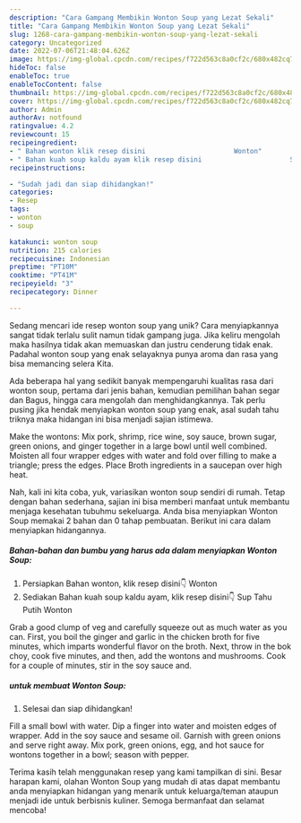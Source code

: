 ```yaml
---
description: "Cara Gampang Membikin Wonton Soup yang Lezat Sekali"
title: "Cara Gampang Membikin Wonton Soup yang Lezat Sekali"
slug: 1268-cara-gampang-membikin-wonton-soup-yang-lezat-sekali
category: Uncategorized
date: 2022-07-06T21:48:04.626Z
image: https://img-global.cpcdn.com/recipes/f722d563c8a0cf2c/680x482cq70/wonton-soup-foto-resep-utama.jpg
hideToc: false
enableToc: true
enableTocContent: false
thumbnail: https://img-global.cpcdn.com/recipes/f722d563c8a0cf2c/680x482cq70/wonton-soup-foto-resep-utama.jpg
cover: https://img-global.cpcdn.com/recipes/f722d563c8a0cf2c/680x482cq70/wonton-soup-foto-resep-utama.jpg
author: Admin
authorAv: notfound
ratingvalue: 4.2
reviewcount: 15
recipeingredient:
- " Bahan wonton klik resep disini                      Wonton"
- " Bahan kuah soup kaldu ayam klik resep disini                      Sup Tahu Putih Wonton"
recipeinstructions:

- "Sudah jadi dan siap dihidangkan!"
categories:
- Resep
tags:
- wonton
- soup

katakunci: wonton soup 
nutrition: 215 calories
recipecuisine: Indonesian
preptime: "PT10M"
cooktime: "PT41M"
recipeyield: "3"
recipecategory: Dinner

---
```





Sedang mencari ide resep wonton soup yang unik? Cara menyiapkannya sangat tidak terlalu sulit namun tidak gampang juga. Jika keliru mengolah maka hasilnya tidak akan memuaskan dan justru cenderung tidak enak. Padahal wonton soup yang enak selayaknya punya aroma dan rasa yang bisa memancing selera Kita.





Ada beberapa hal yang sedikit banyak mempengaruhi kualitas rasa dari wonton soup, pertama dari jenis bahan, kemudian pemilihan bahan segar dan Bagus, hingga cara mengolah dan menghidangkannya. Tak perlu pusing jika hendak menyiapkan wonton soup yang enak,      asal sudah tahu triknya maka hidangan ini bisa menjadi sajian istimewa.














Make the wontons: Mix pork, shrimp, rice wine, soy sauce, brown sugar, green onions, and ginger together in a large bowl until well combined. Moisten all four wrapper edges with water and fold over filling to make a triangle; press the edges. Place Broth ingredients in a saucepan over high heat.






Nah, kali ini kita coba, yuk, variasikan wonton soup sendiri di rumah. Tetap dengan bahan sederhana, sajian ini bisa memberi manfaat untuk membantu menjaga kesehatan tubuhmu sekeluarga. Anda bisa menyiapkan Wonton Soup memakai 2 bahan dan 0 tahap pembuatan. Berikut ini cara dalam menyiapkan hidangannya.

<!--inarticleads1-->

##### Bahan-bahan dan bumbu yang harus ada dalam menyiapkan Wonton Soup:

1. Persiapkan  Bahan wonton, klik resep disini👇                      Wonton
1. Sediakan  Bahan kuah soup kaldu ayam, klik resep disini👇                      Sup Tahu Putih Wonton


Grab a good clump of veg and carefully squeeze out as much water as you can. First, you boil the ginger and garlic in the chicken broth for five minutes, which imparts wonderful flavor on the broth. Next, throw in the bok choy, cook five minutes, and then, add the wontons and mushrooms. Cook for a couple of minutes, stir in the soy sauce and. 

<!--inarticleads2-->

#####  untuk membuat Wonton Soup:


1. Selesai dan siap dihidangkan!

Fill a small bowl with water. Dip a finger into water and moisten edges of wrapper. Add in the soy sauce and sesame oil. Garnish with green onions and serve right away. Mix pork, green onions, egg, and hot sauce for wontons together in a bowl; season with pepper. 

Terima kasih telah menggunakan resep yang kami tampilkan di sini. Besar harapan kami, olahan Wonton Soup yang mudah di atas dapat membantu anda menyiapkan hidangan yang menarik untuk keluarga/teman ataupun menjadi ide untuk berbisnis kuliner. Semoga bermanfaat dan selamat mencoba!
